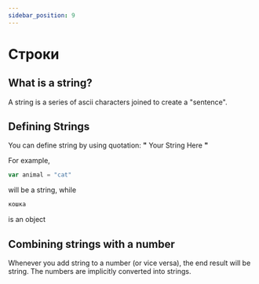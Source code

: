 ```yaml
---
sidebar_position: 9
---
```


# Строки

## What is a string?
A string is a series of ascii characters joined to create a "sentence".


## Defining Strings

You can define string by using quotation: **"** Your String Here **"**

For example,

```jsx
var animal = "cat"
```
will be a string, while

```jsx
кошка
```
is an object


## Combining strings with a number

Whenever you add string to a number (or vice versa), the end result will be string. The numbers are implicitly converted into strings. 
